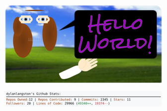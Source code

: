 <!-- 
Version 2.0.89
Built Fri Jul 26 2024 05:05:53 GMT+0000 (Coordinated Universal Time)
-->

<h1 align="center">
  <a href="https://github.com/dylanlangston/dylanlangston/tree/master/src" title="Click to View Source">
    <picture width="100%" alt="Dylan">
      <source media="(prefers-color-scheme: dark)" srcset="dylan-dark.svg?version=2.0.89">
      <img src="dylan-light.svg?version=2.0.89" alt="Dylan">
    </picture>
  </a>
</h1>

<div align="center">
  <picture width="100%" alt="Profile Info and Stats">
    <source media="(prefers-color-scheme: dark)" srcset="stats-dark.svg?version=2.0.89">
    <img src="stats-light.svg?version=2.0.89" alt="Profile Info and Stats">
  </picture>
</div>
